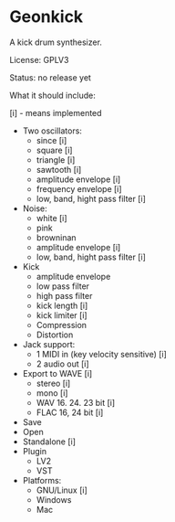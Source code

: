 # Geonkick

A kick drum synthesizer.

License: GPLV3

Status: no release yet

What it should include:

[i] - means implemented

* Two oscillators:
     - since [i]
     - square [i]
     - triangle [i]
     - sawtooth [i]
     - amplitude envelope [i]
     - frequency envelope [i]
     - low, band, hight pass filter [i]
* Noise:
     - white [i]
     - pink
     - browninan
     - amplitude envelope [i]
     - low, band, hight pass filter [i]
* Kick
     - amplitude envelope
     - low pass filter
     - high pass filter
     - kick length [i]
     - kick limiter [i]
     - Compression
     - Distortion
* Jack support:
     - 1 MIDI in (key velocity sensitive) [i]
     - 2 audio out [i]
* Export to WAVE [i]
     - stereo [i]
     - mono [i]
     - WAV 16. 24. 23 bit [i]
     - FLAC 16, 24 bit [i]
* Save
* Open
* Standalone [i]
* Plugin
     - LV2
     - VST
* Platforms:
     - GNU/Linux [i]
     - Windows
     - Mac
